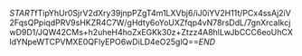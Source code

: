 $START$fTipYhUr0SjrV2dXry39jnpPZgT4m1LXVbj6/iJ0iYV2H11t/PCx4ssAj2iV2FqsQPpiqdPRV9sHKZR4C7W/gHdty6oYoUXZfqp4vN78rsDdL/7gnXrcaIkcjwD9D1/JQW42CMs+h2uheH4hoZxEGKk30z+Ztzz4A8hlLwJbCCC6eoUhCXldYNpeWTCPVMXE0QFlyEPO6wDiLD4eO25glQ==$END$